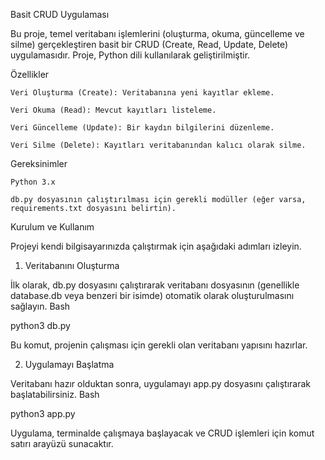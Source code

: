 Basit CRUD Uygulaması

Bu proje, temel veritabanı işlemlerini (oluşturma, okuma, güncelleme ve silme) gerçekleştiren basit bir CRUD (Create, Read, Update, Delete) uygulamasıdır. Proje, Python dili kullanılarak geliştirilmiştir.

Özellikler

    Veri Oluşturma (Create): Veritabanına yeni kayıtlar ekleme.

    Veri Okuma (Read): Mevcut kayıtları listeleme.

    Veri Güncelleme (Update): Bir kaydın bilgilerini düzenleme.

    Veri Silme (Delete): Kayıtları veritabanından kalıcı olarak silme.

Gereksinimler

    Python 3.x

    db.py dosyasının çalıştırılması için gerekli modüller (eğer varsa, requirements.txt dosyasını belirtin).

Kurulum ve Kullanım

Projeyi kendi bilgisayarınızda çalıştırmak için aşağıdaki adımları izleyin.

1. Veritabanını Oluşturma

İlk olarak, db.py dosyasını çalıştırarak veritabanı dosyasının (genellikle database.db veya benzeri bir isimde) otomatik olarak oluşturulmasını sağlayın.
Bash

python3 db.py

Bu komut, projenin çalışması için gerekli olan veritabanı yapısını hazırlar.

2. Uygulamayı Başlatma

Veritabanı hazır olduktan sonra, uygulamayı app.py dosyasını çalıştırarak başlatabilirsiniz.
Bash

python3 app.py

Uygulama, terminalde çalışmaya başlayacak ve CRUD işlemleri için komut satırı arayüzü sunacaktır.
